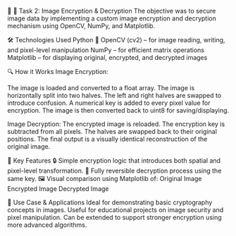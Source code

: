 🔐 🔹 Task 2: Image Encryption & Decryption
The objective was to secure image data by implementing a custom image encryption and decryption mechanism using OpenCV, NumPy, and Matplotlib.

🛠️ Technologies Used
Python 🐍
OpenCV (cv2) – for image reading, writing, and pixel-level manipulation
NumPy – for efficient matrix operations
Matplotlib – for displaying original, encrypted, and decrypted images

🔍 How it Works
Image Encryption:

The image is loaded and converted to a float array.
The image is horizontally split into two halves.
The left and right halves are swapped to introduce confusion.
A numerical key is added to every pixel value for encryption.
The image is then converted back to uint8 for saving/displaying.

Image Decryption:
The encrypted image is reloaded.
The encryption key is subtracted from all pixels.
The halves are swapped back to their original positions.
The final output is a visually identical reconstruction of the original image.

🌟 Key Features
🔒 Simple encryption logic that introduces both spatial and pixel-level transformation.
🔁 Fully reversible decryption process using the same key.
🖼️ Visual comparison using Matplotlib of:
Original Image
Encrypted Image
Decrypted Image

📸 Use Case & Applications
Ideal for demonstrating basic cryptography concepts in images.
Useful for educational projects on image security and pixel manipulation.
Can be extended to support stronger encryption using more advanced algorithms.

